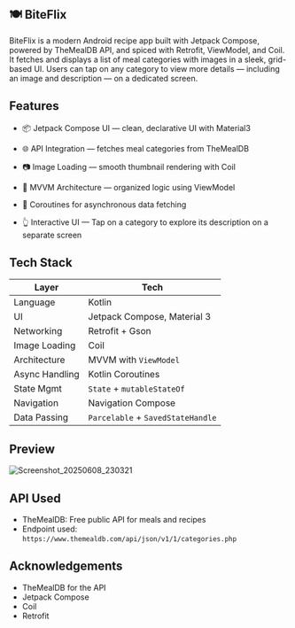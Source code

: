 ## 🍽️ BiteFlix
BiteFlix is a modern Android recipe app built with Jetpack Compose, powered by TheMealDB API, and spiced with Retrofit, ViewModel, and Coil. It fetches and displays a list of meal categories with images in a sleek, grid-based UI. Users can tap on any category to view more details — including an image and description — on a dedicated screen.
## Features
- 📦 Jetpack Compose UI — clean, declarative UI with Material3

- 🌐 API Integration — fetches meal categories from TheMealDB

- 📷 Image Loading — smooth thumbnail rendering with Coil

- 🔁 MVVM Architecture — organized logic using ViewModel

- 🚀 Coroutines for asynchronous data fetching

- 👆 Interactive UI — Tap on a category to explore its description on a separate screen


## Tech Stack
| Layer           | Tech                          |
|----------------|-------------------------------|
| Language        | Kotlin                        |
| UI              | Jetpack Compose, Material 3   |
| Networking      | Retrofit + Gson               |
| Image Loading   | Coil                          |
| Architecture    | MVVM with `ViewModel`         |
| Async Handling  | Kotlin Coroutines             |
| State Mgmt      | `State` + `mutableStateOf`    |
| Navigation      | Navigation Compose            |
| Data Passing    | `Parcelable` + `SavedStateHandle` |

## Preview
![Screenshot_20250608_230321](https://github.com/user-attachments/assets/676d102c-d9a9-49c3-80a5-6a68c714db21)

## API Used
- TheMealDB: Free public API for meals and recipes
- Endpoint used: `https://www.themealdb.com/api/json/v1/1/categories.php`

## Acknowledgements
- TheMealDB for the API
- Jetpack Compose
- Coil
- Retrofit

